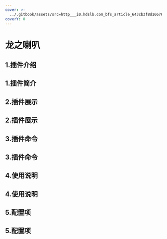 ```yaml
---
cover: >-
  ../.gitbook/assets/src=http___i0.hdslb.com_bfs_article_643cb3f8d166763b7f2ea894adeffe7b93301acb.jpg&refer=http___i0.hdslb.jpg
coverY: 0
---
```


# 龙之喇叭

## 1.插件介绍 <a href="#1.-cha-jian-jie-shao" id="1.-cha-jian-jie-shao"></a>

## 1.插件简介

## 2.插件展示 <a href="#2.-cha-jian-zhan-shi" id="2.-cha-jian-zhan-shi"></a>

## 2.插件展示

## 3.插件命令 <a href="#3.-cha-jian-ming-ling" id="3.-cha-jian-ming-ling"></a>

## 3.插件命令

## 4.使用说明 <a href="#4.-shi-yong-shuo-ming" id="4.-shi-yong-shuo-ming"></a>

## 4.使用说明

## 5.配置项 <a href="#5.-pei-zhi-xiang" id="5.-pei-zhi-xiang"></a>

## 5.配置项
